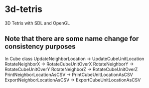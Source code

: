 # 3d-tetris
3D Tetris with SDL and OpenGL

## Note that there are some name change for consistency purposes
In Cube class
UpdateNeighborLocation  -> UpdateCubeUnitLocation
RotateNeighborX		-> RotateCubeUnitOverX
RotateNeighborY		-> RotateCubeUnitOverY
RotateNeighborZ		-> RotateCubeUnitOverZ
PrintNeighborLocationAsCSV	-> PrintCubeUnitLocationAsCSV
ExportNeighborLocationAsCSV	-> ExportCubeUnitLocationAsCSV
